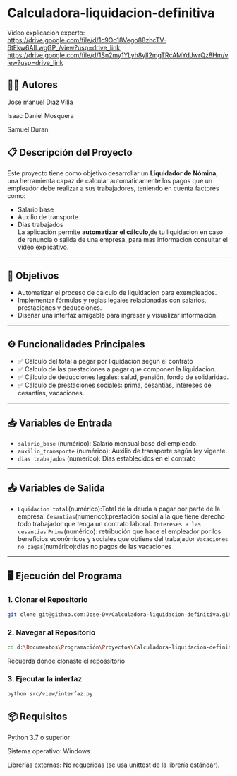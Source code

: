 # Calculadora-liquidacion-definitiva
Video explicacion experto: https://drive.google.com/file/d/1c9Oo18Vego88zhcTV-6tEkw6AILwgGP_/view?usp=drive_link, https://drive.google.com/file/d/1Sn2my1YLyh8yll2mgTRcAMYdJwrQz8Hm/view?usp=drive_link
## 👨‍💻 Autores
Jose manuel Diaz Villa


Isaac Daniel Mosquera

Samuel Duran
## 📋 Descripción del Proyecto
Este proyecto tiene como objetivo desarrollar un **Liquidador de Nómina**, una herramienta capaz de calcular automáticamente los pagos que un empleador debe realizar a sus trabajadores, teniendo en cuenta factores como:
- Salario base  
- Auxilio de transporte  
- Dias trabajados  
La aplicación permite **automatizar el cálculo**,de tu liquidacion en caso de renuncia o salida de una empresa, para mas informacion consultar el video explicativo.
---
## 🎯 Objetivos
- Automatizar el proceso de cálculo de liquidacion para exempleados.  
- Implementar fórmulas y reglas legales relacionadas con salarios, prestaciones y deducciones.    
- Diseñar una interfaz amigable para ingresar y visualizar información.  
---
## ⚙️ Funcionalidades Principales
- ✅ Cálculo del total a pagar por liquidacion segun el contrato
- ✅ Calculo de las prestaciones a pagar que componen la liquidacion.  
- ✅ Cálculo de deducciones legales: salud, pensión, fondo de solidaridad.  
- ✅ Cálculo de prestaciones sociales: prima, cesantías, intereses de cesantías, vacaciones.  
---
## 📥 Variables de Entrada
- `salario_base` (numérico): Salario mensual base del empleado.  
- `auxilio_transporte` (numérico): Auxilio de transporte según ley vigente.  
- `dias trabajados` (numerico): Dias establecidos en el contrato
---
## 📤 Variables de Salida
- `Lquidacion total`(numérico):Total de la deuda a pagar por parte de la empresa.
  `Cesantias`(numérico):prestación social a la que tiene derecho todo trabajador que tenga un contrato laboral.
  `Intereses a las cesantias`
  `Prima`(numérico): retribución que hace el empleador por los beneficios económicos y sociales que obtiene del trabajador
  `Vacaciones no pagas`(numérico):dias no pagos de las vacaciones
---
## 🖥️ Ejecución del Programa
### 1. Clonar el Repositorio
```bash
git clone git@github.com:Jose-Dv/Calculadora-liquidacion-definitiva.git
```
### 2. Navegar al Repositorio
```bash
cd d:\Documentos\Programación\Proyectos\Calculadora-liquidacion-definitiva
```
Recuerda donde clonaste el repossitorio
### 3. Ejecutar la interfaz
```bash
python src/view/interfaz.py
```
## 📦 Requisitos

Python 3.7 o superior

Sistema operativo: Windows

Librerías externas: No requeridas (se usa unittest de la librería estándar).

 

